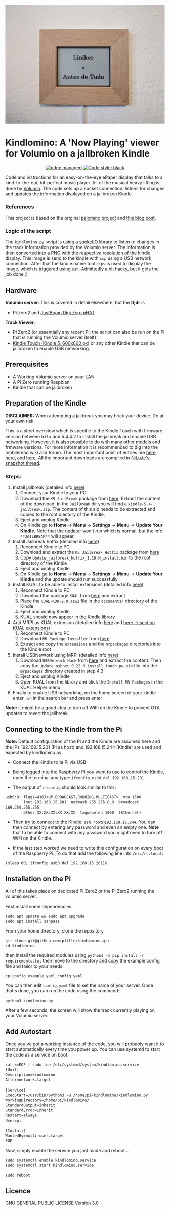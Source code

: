 ![Action Shot](/images/display.jpg)

# Kindlomino: A 'Now Playing' viewer for Volumio on a jailbroken Kindle

<p align="center">
<a href="https://pdm.fming.dev"><img alt="pdm: managed" src="https://img.shields.io/badge/pdm-managed-blueviolet"></a>
<a href="https://github.com/psf/black"><img alt="Code style: black" src="https://img.shields.io/badge/code%20style-black-000000.svg"></a>
</p>

Code and instructions for an easy-on-the-eye ePaper display that talks to a kind-to-the-ear, bit-perfect music player. All of the musical heavy lifting is done by [Volumio](https://volumio.com/en/get-started/). The code sets up a socket connection, listens for changes and updates the information displayed on a jailbroken Kindle.

### References
This project is based on the original [palomino project](https://github.com/veebch/palomino) and [this blog post](https://matthealy.com/kindle?utm_source=pocket_mylist).

### Logic of the script
The `kindlomino.py` script is using a [socketIO](https://github.com/invisibleroads/socketIO-client) library to listen to changes in the track information provided by the Volumio server. The information is then converted into a PNG with the respective resolution of the kindle display. This image is send to the kindle with `scp` using a USB network connection. After that the kindle native tool `eips` is used to display the image, which is triggered using `ssh`. Admittedly a bit hacky, but it gets the job done :)


## Hardware
**Volumio server**:
This is covered in detail elsewhere, but the **tl;dr** is

- Pi Zero2 and [JustBoom Digi Zero pHAT ](https://shop.justboom.co/collections/raspberry-pi-audio-boards/products/justboom-digi-zero-phat)

**Track Viewer**:
- Pi Zero2 (or essentially any recent Pi; the script can also be run on the Pi that is running the Volumio server itself)
- [Kindle Touch (Kindle 5, 600x800 px)](https://wiki.mobileread.com/wiki/Kindle_Touch) or any other Kindle that can be jailbroken to enable USB networking.


## Prerequisites
- A Working Volumio server on your LAN
- A Pi Zero running Raspbian
- Kindle that can be jailbroken


## Preparation of the Kindle
**DISCLAIMER:** When attempting a jailbreak you may brick your device. Do at your own risk.

This is a short overview which is specific to the Kindle Touch with firmware version between 5.0.x and 5.4.4.2 to install the jailbreak and enable USB networking. However, it is also possible to do with many other models and frmware versions. For more information it is recommended to dig into the mobileread wiki and forum. The most important point of entries are [here](https://wiki.mobileread.com/wiki/Prefix_Index), [here](https://wiki.mobileread.com/wiki/K5_Index), and [here](https://wiki.mobileread.com/wiki/Kindle_Touch_Hacking?utm_source=pocket_mylist). All the important downloads are compiled in [NiLuJe's snapshot thread](https://www.mobileread.com/forums/showthread.php?t=225030).

### Steps:
1. Install jailbreak (detailed info [here](https://www.mobileread.com/forums/showthread.php?t=186645))
    1. Connect your Kindle to your PC
    1. Download the `K5 JailBreak` package from [here](https://www.mobileread.com/forums/showthread.php?t=225030). Extract the content of the download. In the `JailBreak` dir you will find a `kindle-5.4-jailbreak.zip`. The content of this zip needs to be extracted and copied to the root diectory of the Kindle.
    1. Eject and unplug Kindle
    1. On Kindle go to **Home** -> **Menu** -> **Settings** -> **Menu** -> **Update Your Kindle**. Note that the updater won't run which is normal, but the info `**JAILBREAK**` will appear.
1. Install Jailbreak hotfix (detailed info [here](https://www.mobileread.com/forums/showpost.php?p=3004892&postcount=1597))
    1. Reconnect Kindle to PC
    1. Download and extract the `K5 JailBreak Hotfix` package from [here](https://www.mobileread.com/forums/showthread.php?t=225030)
    1. Copy `Update_jailbreak_hotfix_1.16.N_install.bin` to the root directory of the Kindle
    1. Eject and unplug Kindle
    1. On Kindle go to **Home** -> **Menu** -> **Settings** -> **Menu** -> **Update Your Kindle** and the update should run successfully
1. Install KUAL to be able to install extensions (detailed info [here](https://www.mobileread.com/forums/showthread.php?t=203326))
    1. Reconnect Kindle to PC
    1. Download the package `KUAL` from [here](https://www.mobileread.com/forums/showthread.php?t=225030) and extract
    1. Place the `KUAL-KDK-2.0.azw2` file in the `documents/` directory of the Kindle
    1. Eject and unplug Kindle
    1. KUAL should now appear in the Kindle library
1. Add MRPI as KUAL extension (detailed info [here](https://www.mobileread.com/forums/showthread.php?t=251143) and [here -> section KUAL extensions](https://www.mobileread.com/forums/showthread.php?t=203326))
    1. Reconnect Kindle to PC
    1. Download `MR Package Installer` from [here](https://www.mobileread.com/forums/showthread.php?t=225030)
    1. Extract and copy the `extensions` and the `mrpackages` directories into the Kindle root
1. Install USBNewtork using MRPI (detailed info [here](https://www.mobileread.com/forums/showthread.php?t=251143))
    1. Download `USBNetwork Hack` from [here](https://www.mobileread.com/forums/showthread.php?t=225030) and extract the content. Then copy the `Update_usbnet_0.22.N_install_touch_pw.bin` file into the `mrpackages` directory created in step 4.3
    1. Eject and unplug Kindle
    1. Open KUAL from the library and click the `Install MR Packages` in the KUAL Helper menu
1. Finally to enable USB networking, on the home screen of your kindle enter `;un` in the search bar and press enter

**Note:** it might be a good idea to turn off WiFi on the Kindle to prevent OTA updates to revert the jailbreak.

## Connecting to the Kindle from the Pi
**Note:** Default configuration of the Pi and the Kindle are assumed here and the IPs 192.168.15.201 (Pi as host) and 192.168.15.244 (Kindle) are used and expected by kindlomino.py.

* Connect the Kindle to te Pi via USB

* Being logged into the Raspberry Pi you want to use to control the Kindle, open the terminal and type: `ifconfig usb0 del 192.168.15.201`

* The output of `ifconfig` should look similar to this:
```
usb0:0: flags=4163<UP,BROADCAST,RUNNING,MULTICAST>  mtu 1500
        inet 192.168.15.201  netmask 255.255.0.0  broadcast 169.254.255.255
        ether XX:XX:XX:XX:XX:XX  txqueuelen 1000  (Ethernet)
```

*  Then try to connect to the Kindle: `ssh root@192.168.15.244`. You can then connect by entering any password and even an empty one. **Note** that to be able to connect with any password you might need to turn off WiFi on the Kindle.

* If the last step worked we need to write this configuration on every boot of the Raspberry Pi. To do that add the following line into `/etc/rc.local`:
```
(sleep 60; ifconfig usb0 del 192.168.15.201)&
``` 


## Installation on the Pi

All of this takes place on dedicated Pi Zero2 or the Pi Zero2 running the volumio server.

First install some dependencies:
```
sudo apt update && sudo apt upgrade
sudo apt install sshpass
```

From your home directory, clone the repository 

```
git clone git@github.com:pfille/kindlomino.git
cd kindlomino
```

then install the required modules using `python3 -m pip install -r requirements.txt` then 
move to the directory and copy the example config file and tailor to your needs:
```
cp config_example.yaml config.yaml
```
You can then edit `config.yaml` file to set the name of your server.
Once that's done, you can run the code using the command:
```
python3 kindlomino.py
```
After a few seconds, the screen will show the track currently playing on your Volumio server.

## Add Autostart

Once you've got a working instance of the code, you will probably want it to start automatically every time you power up. You can use systemd to start the code as a service on boot.

```
cat <<EOF | sudo tee /etc/systemd/system/kindlomino.service
[Unit]
Description=kindlomino
After=network.target

[Service]
ExecStart=/usr/bin/python3 -u /home/pi/kindlomino/kindlomino.py
WorkingDirectory=/home/pi/kindlomino/
StandardOutput=inherit
StandardError=inherit
Restart=always
User=pi

[Install]
WantedBy=multi-user.target
EOF
```
Now, simply enable the service you just made and reboot...
```  
sudo systemctl enable kindlomino.service
sudo systemctl start kindlomino.service

sudo reboot
```
## Licence

GNU GENERAL PUBLIC LICENSE Version 3.0
 
